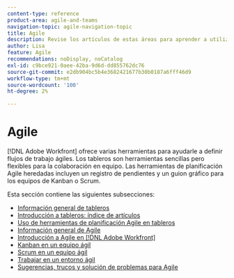 ```yaml
---
content-type: reference
product-area: agile-and-teams
navigation-topic: agile-navigation-topic
title: Agile
description: Revise los artículos de estas áreas para aprender a utilizar Agile en Adobe Workfront.
author: Lisa
feature: Agile
recommendations: noDisplay, noCatalog
exl-id: c9bce921-0aee-42ba-9d6d-dd855762dc76
source-git-commit: e2db904bc5b4e3682421677b30b0187a6fff46d9
workflow-type: tm+mt
source-wordcount: '100'
ht-degree: 2%

---
```


# Agile

[!DNL Adobe Workfront] ofrece varias herramientas para ayudarle a definir flujos de trabajo ágiles. Los tableros son herramientas sencillas pero flexibles para la colaboración en equipo. Las herramientas de planificación Agile heredadas incluyen un registro de pendientes y un guion gráfico para los equipos de Kanban o Scrum.

Esta sección contiene las siguientes subsecciones:

* [Información general de tableros](../agile/boards-overview.md)
* [Introducción a tableros: índice de artículos](../agile/get-started-with-boards/get-started-with-boards.md)
* [Uso de herramientas de planificación Agile en tableros](/help/quicksilver/agile/use-boards-agile-planning-tools/agile-planning-tools-overview.md)
* [Información general de Agile](../agile/agile-overview.md)
* [Introducción a Agile en [!DNL Adobe Workfront]](../agile/get-started-with-agile-in-workfront/get-started-with-agile.md)
* [Kanban en un equipo ágil](../agile/use-kanban-in-an-agile-team/using-kanban-in-an-agile-team.md)
* [Scrum en un equipo ágil](../agile/use-scrum-in-an-agile-team/scrum-in-an-agile-team.md)
* [Trabajar en un entorno ágil](../agile/work-in-an-agile-environment/work-in-an-agile-environment.md)
* [Sugerencias, trucos y solución de problemas para Agile](../agile/tips-tricks-and-troubleshooting/tips-tricks-troubleshooting-agile.md)
